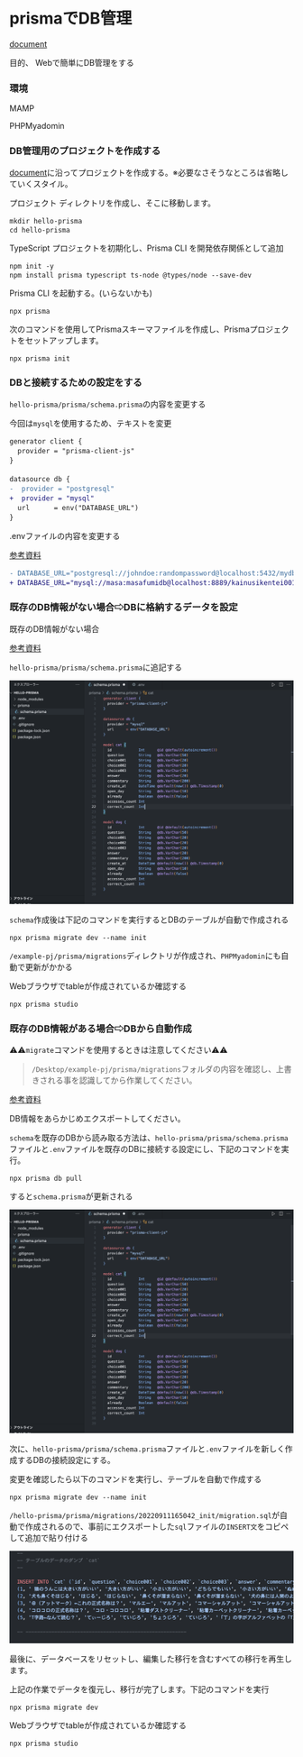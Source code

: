 # prismaでDB管理

[document](https://www.prisma.io/)

目的、 Webで簡単にDB管理をする

### 環境

MAMP

PHPMyadomin

### DB管理用のプロジェクトを作成する

[document](https://www.prisma.io/docs/getting-started/setup-prisma/start-from-scratch/relational-databases-typescript-postgres)に沿ってプロジェクトを作成する。※必要なさそうなところは省略していくスタイル。


プロジェクト ディレクトリを作成し、そこに移動します。

```bush
mkdir hello-prisma 
cd hello-prisma
```

TypeScript プロジェクトを初期化し、Prisma CLI を開発依存関係として追加

```bush
npm init -y 
npm install prisma typescript ts-node @types/node --save-dev
```

Prisma CLI を起動する。(いらないかも)

```bush
npx prisma
```

次のコマンドを使用してPrismaスキーマファイルを作成し、Prismaプロジェクトをセットアップします。

```bush
npx prisma init
```

### DBと接続するための設定をする

`hello-prisma/prisma/schema.prisma`の内容を変更する

今回は`mysql`を使用するため、テキストを変更

```diff prisma
generator client {
  provider = "prisma-client-js"
}

datasource db {
-  provider = "postgresql"
+  provider = "mysql"
  url      = env("DATABASE_URL")
}
```

.envファイルの内容を変更する

[参考資料](https://www.prisma.io/docs/concepts/database-connectors/mysql)

```diff .env
- DATABASE_URL="postgresql://johndoe:randompassword@localhost:5432/mydb?schema=public"
+ DATABASE_URL="mysql://masa:masafumidb@localhost:8889/kainusikentei001"
```

### 既存のDB情報がない場合⇨DBに格納するデータを設定

既存のDB情報がない場合

[参考資料](https://www.prisma.io/docs/getting-started/setup-prisma/start-from-scratch/relational-databases/using-prisma-migrate-typescript-postgres)

`hello-prisma/prisma/schema.prisma`に追記する

<img src="./img/schema001.png">

`schema`作成後は下記のコマンドを実行するとDBのテーブルが自動で作成される

```bush
npx prisma migrate dev --name init
```

`/example-pj/prisma/migrations`ディレクトリが作成され、`PHPMyadomin`にも自動で更新がかかる

Webブラウザでtableが作成されているか確認する

```bush
npx prisma studio
```

### 既存のDB情報がある場合⇨DBから自動作成

⚠️⚠️`migrate`コマンドを使用するときは注意してください⚠️⚠️

> `/Desktop/example-pj/prisma/migrations`フォルダの内容を確認し、上書きされる事を認識してから作業してください。

[参考資料](https://www.keisuke69.net/entry/2022/08/17/143620)

DB情報をあらかじめエクスポートしてください。

`schema`を既存のDBから読み取る方法は、`hello-prisma/prisma/schema.prisma`ファイルと`.env`ファイルを既存のDBに接続する設定にし、下記のコマンドを実行。

```bush
npx prisma db pull
```

すると`schema.prisma`が更新される

<img src="./img/schema001.png">

次に、`hello-prisma/prisma/schema.prisma`ファイルと`.env`ファイルを新しく作成するDBの接続設定にする。

変更を確認したら以下のコマンドを実行し、テーブルを自動で作成する

```bush
npx prisma migrate dev --name init
```

`/hello-prisma/prisma/migrations/20220911165042_init/migration.sql`が自動で作成されるので、事前にエクスポートした`sql`ファイルの`INSERT文`をコピペして追加で貼り付ける

<img src="./img/insert.png">

最後に、データベースをリセットし、編集した移行を含むすべての移行を再生します。

上記の作業でデータを復元し、移行が完了します。下記のコマンドを実行

```bush
npx prisma migrate dev
```

Webブラウザでtableが作成されているか確認する

```bush
npx prisma studio
```




